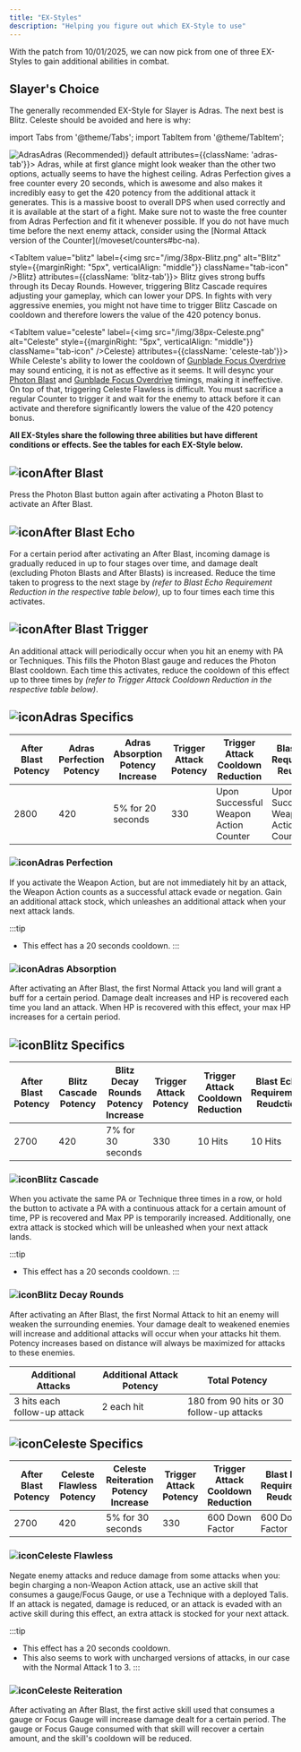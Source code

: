 ```yaml
---
title: "EX-Styles"
description: "Helping you figure out which EX-Style to use"
---
```

With the patch from 10/01/2025, we can now pick from one of three EX-Styles to gain additional abilities in combat.

## Slayer's Choice
The generally recommended EX-Style for Slayer is Adras. The next best is Blitz. Celeste should be avoided and here is why:

import Tabs from '@theme/Tabs';
import TabItem from '@theme/TabItem';

<Tabs>
<TabItem value="adras" label={<span><img src="/img/38px-Adras.png" alt="Adras" style={{marginRight: "5px", verticalAlign: "middle"}} className="tab-icon" />Adras (Recommended)</span>} default attributes={{className: 'adras-tab'}}>
Adras, while at first glance might look weaker than the other two options, actually seems to have the highest ceiling. Adras Perfection gives a free counter every 20 seconds, which is awesome and also makes it incredibly easy to get the 420 potency from the additional attack it generates. This is a massive boost to overall DPS when used correctly and it is available at the start of a fight. Make sure not to waste the free counter from Adras Perfection and fit it whenever possible. If you do not have much time before the next enemy attack, consider using the [Normal Attack version of the Counter](/moveset/counters#bc-na).
</TabItem>

<TabItem value="blitz" label={<span><img src="/img/38px-Blitz.png" alt="Blitz" style={{marginRight: "5px", verticalAlign: "middle"}} className="tab-icon" />Blitz</span>} attributes={{className: 'blitz-tab'}}>
Blitz gives strong buffs through its Decay Rounds. However, triggering Blitz Cascade requires adjusting your gameplay, which can lower your DPS. In fights with very aggressive enemies, you might not have time to trigger Blitz Cascade on cooldown and therefore lowers the value of the 420 potency bonus.
</TabItem>

<TabItem value="celeste" label={<span><img src="/img/38px-Celeste.png" alt="Celeste" style={{marginRight: "5px", verticalAlign: "middle"}} className="tab-icon" />Celeste</span>} attributes={{className: 'celeste-tab'}}>
While Celeste's ability to lower the cooldown of [Gunblade Focus Overdrive](/skill-tree/skills#gunblade-focus-overdrive) may sound enticing, it is not as effective as it seems. It will desync your [Photon Blast](/moveset/photon-blast) and [Gunblade Focus Overdrive](/skill-tree/skills#gunblade-focus-overdrive) timings, making it ineffective. On top of that, triggering Celeste Flawless is difficult. You must sacrifice a regular Counter to trigger it and wait for the enemy to attack before it can activate and therefore significantly lowers the value of the 420 potency bonus. 
</TabItem>
</Tabs>

__All EX-Styles share the following three abilities but have different conditions or effects. See the tables for each EX-Style below.__

## <img src="/img/38px-AfterBlast.png" alt="icon" className="heading-icon"/>After Blast
Press the Photon Blast button again after activating a Photon Blast to activate an After Blast.

## <img src="/img/38px-AfterBlastEcho.png" alt="icon" className="heading-icon"/>After Blast Echo
For a certain period after activating an After Blast, incoming damage is gradually reduced in up to four stages over time, and damage dealt (excluding Photon Blasts and After Blasts) is increased. Reduce the time taken to progress to the next stage by _(refer to Blast Echo Requirement Reduction in the respective table below)_, up to four times each time this activates.

## <img src="/img/38px-AfterBlastTriggerAttack.png" alt="icon" className="heading-icon"/>After Blast Trigger
An additional attack will periodically occur when you hit an enemy with PA or Techniques. This fills the Photon Blast gauge and reduces the Photon Blast cooldown. Each time this activates, reduce the cooldown of this effect up to three times by _(refer to Trigger Attack Cooldown Reduction in the respective table below)_.

## <img src="/img/38px-Adras.png" alt="icon" className="heading-icon"/>Adras Specifics
| After Blast Potency | Adras Perfection Potency | Adras Absorption Potency Increase | Trigger Attack Potency |Trigger Attack Cooldown Reduction | Blast Echo Requirement Reudction |
| --- | --- | --- | --- | --- | --- |
| 2800 | 420 | 5% for 20 seconds | 330 | Upon Successful Weapon Action Counter | Upon Successful Weapon Action Counter |

### <img src="/img/38px-AdrasPerfection.png" alt="icon" className="heading-icon"/>Adras Perfection
If you activate the Weapon Action, but are not immediately hit by an attack, the Weapon Action counts as a successful attack evade or negation. Gain an additional attack stock, which unleashes an additional attack when your next attack lands.

:::tip
* This effect has a 20 seconds cooldown.
:::

### <img src="/img/38px-AdrasAbsorption.png" alt="icon" className="heading-icon"/>Adras Absorption
After activating an After Blast, the first Normal Attack you land will grant a buff for a certain period. Damage dealt increases and HP is recovered each time you land an attack. When HP is recovered with this effect, your max HP increases for a certain period.

## <img src="/img/38px-Blitz.png" alt="icon" className="heading-icon"/>Blitz Specifics
| After Blast Potency | Blitz Cascade Potency |Blitz Decay Rounds Potency Increase | Trigger Attack Potency | Trigger Attack Cooldown Reduction | Blast Echo Requirement Reudction |
| --- | --- | --- | --- | --- | --- |
| 2700 | 420 | 7% for 30 seconds | 330 | 10 Hits | 10 Hits |

### <img src="/img/38px-BlitzCascade.png" alt="icon" className="heading-icon"/>Blitz Cascade
When you activate the same PA or Technique three times in a row, or hold the button to activate a PA with a continuous attack for a certain amount of time, PP is recovered and Max PP is temporarily increased. Additionally, one extra attack is stocked which will be unleashed when your next attack lands.

:::tip
* This effect has a 20 seconds cooldown.
:::

### <img src="/img/38px-BlitzDecayRounds.png" alt="icon" className="heading-icon"/>Blitz Decay Rounds
After activating an After Blast, the first Normal Attack to hit an enemy will weaken the surrounding enemies. Your damage dealt to weakened enemies will increase and additional attacks will occur when your attacks hit them. Potency increases based on distance will always be maximized for attacks to these enemies.

| Additional Attacks| Additional Attack Potency | Total Potency
| --- | --- | --- |
| 3 hits each follow-up attack | 2 each hit | 180 from 90 hits or 30 follow-up attacks |


## <img src="/img/38px-Celeste.png" alt="icon" className="heading-icon"/>Celeste Specifics
| After Blast Potency | Celeste Flawless Potency | Celeste Reiteration Potency Increase| Trigger Attack Potency | Trigger Attack Cooldown Reduction | Blast Echo Requirement Reudction |
| --- | --- | --- | --- | --- | --- |
| 2700 | 420 | 5% for 30 seconds | 330| 600 Down Factor | 600 Down Factor |

### <img src="/img/38px-CelesteFlawless.png" alt="icon" className="heading-icon"/>Celeste Flawless
Negate enemy attacks and reduce damage from some attacks when you: begin charging a non-Weapon Action attack, use an active skill that consumes a gauge/Focus Gauge, or use a Technique with a deployed Talis. If an attack is negated, damage is reduced, or an attack is evaded with an active skill during this effect, an extra attack is stocked for your next attack.

:::tip
* This effect has a 20 seconds cooldown.
* This also seems to work with uncharged versions of attacks, in our case with the Normal Attack 1 to 3.
:::

### <img src="/img/38px-CelesteReiteration.png" alt="icon" className="heading-icon"/>Celeste Reiteration
After activating an After Blast, the first active skill used that consumes a gauge or Focus Gauge will increase damage dealt for a certain period. The gauge or Focus Gauge consumed with that skill will recover a certain amount, and the skill's cooldown will be reduced.
